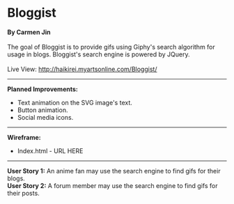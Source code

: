 # Bloggist
<b>By Carmen Jin</b><br><br>
The goal of Bloggist is to provide gifs using Giphy's search algorithm for usage in blogs.
Bloggist's search engine is powered by JQuery.<br><br>
Live View: http://haikirei.myartsonline.com/Bloggist/
<hr>
<b>Planned Improvements:</b><br>
<ul><li>Text animation on the SVG image's text.
<li>Button animation. 
<li>Social media icons.
</ul>
<hr>
  <b>Wireframe:</b>
  <ul><li>Index.html - URL HERE</ul>
<hr>
  <b>User Story 1:</b> An anime fan may use the search engine to find gifs for their blogs.<br>
  <b>User Story 2:</b> A forum member may use the search engine to find gifs for their posts.<br>

